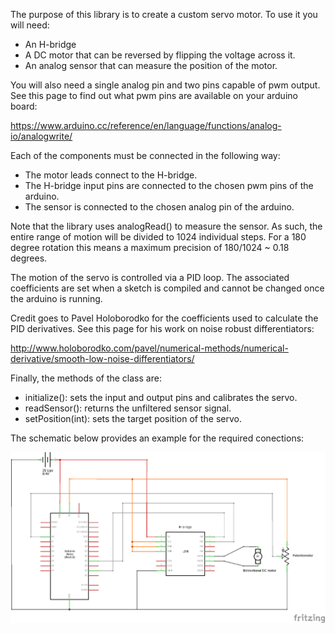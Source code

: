 The purpose of this library is to create a custom servo motor. To use it you will need:

- An H-bridge
- A DC motor that can be reversed by flipping the voltage across it.
- An analog sensor that can measure the position of the motor.
		
You will also need a single analog pin and two pins capable of pwm output. See this page 
to find out what pwm pins are available on your arduino board:

https://www.arduino.cc/reference/en/language/functions/analog-io/analogwrite/
	
Each of the components must be connected in the following way:

- The motor leads connect to the H-bridge.
- The H-bridge input pins are connected to the chosen pwm pins of the arduino.
- The sensor is connected to the chosen analog pin of the arduino.

Note that the library uses analogRead() to measure the sensor. As such, the entire range
of motion will be divided to 1024 individual steps. For a 180 degree rotation this means 
a maximum precision of 180/1024 ~ 0.18 degrees.  

The motion of the servo is controlled via a PID loop. The associated coefficients are set 
when a sketch is compiled and cannot be changed once the arduino is running.  

Credit goes to Pavel Holoborodko for the coefficients used to calculate the PID 
derivatives. See this page for his work on noise robust differentiators:

http://www.holoborodko.com/pavel/numerical-methods/numerical-derivative/smooth-low-noise-differentiators/

Finally, the methods of the class are:

- initialize(): sets the input and output pins and calibrates the servo.
- readSensor(): returns the unfiltered sensor signal.
- setPosition(int): sets the target position of the servo.

The schematic below provides an example for the required conections: 

![picture](DIY_servo_schem.png)
